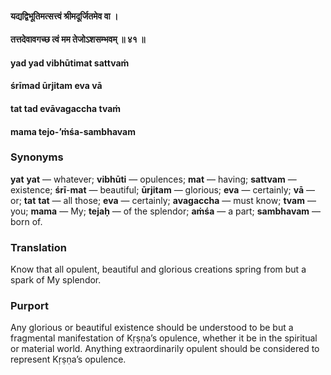 #### यद्यद्विभूतिमत्सत्त्वं श्रीमदूर्जितमेव वा ।
#### तत्तदेवावगच्छ त्वं मम तेजोऽशसम्भवम् ॥ ४१ ॥

#### yad yad vibhūtimat sattvaṁ
#### śrīmad ūrjitam eva vā
#### tat tad evāvagaccha tvaṁ
#### mama tejo-’ṁśa-sambhavam

### Synonyms

**yat** **yat** — whatever; **vibhūti** — opulences; **mat** — having; **sattvam** — existence; **śrī**-**mat** — beautiful; **ūrjitam** — glorious; **eva** — certainly; **vā** — or; **tat** **tat** — all those; **eva** — certainly; **avagaccha** — must know; **tvam** — you; **mama** — My; **tejaḥ** — of the splendor; **aṁśa** — a part; **sambhavam** — born of.

### Translation

Know that all opulent, beautiful and glorious creations spring from but a spark of My splendor.

### Purport

Any glorious or beautiful existence should be understood to be but a fragmental manifestation of Kṛṣṇa’s opulence, whether it be in the spiritual or material world. Anything extraordinarily opulent should be considered to represent Kṛṣṇa’s opulence.